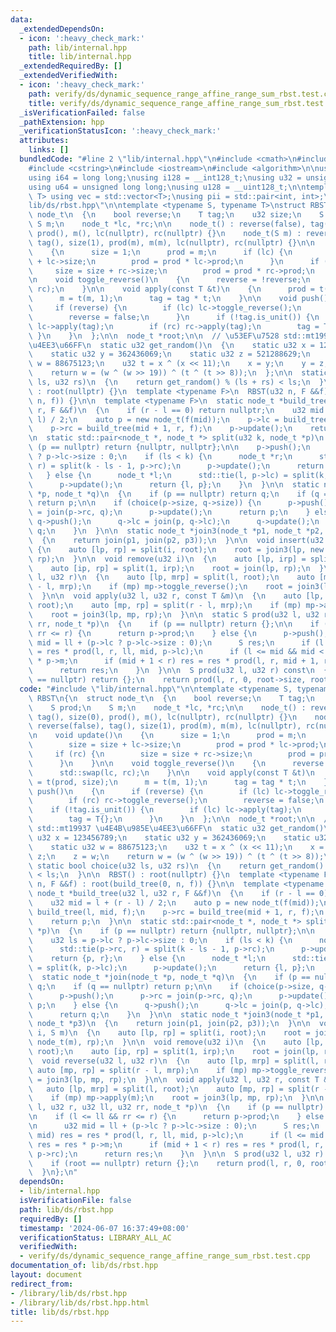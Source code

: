 ```yaml
---
data:
  _extendedDependsOn:
  - icon: ':heavy_check_mark:'
    path: lib/internal.hpp
    title: lib/internal.hpp
  _extendedRequiredBy: []
  _extendedVerifiedWith:
  - icon: ':heavy_check_mark:'
    path: verify/ds/dynamic_sequence_range_affine_range_sum_rbst.test.cpp
    title: verify/ds/dynamic_sequence_range_affine_range_sum_rbst.test.cpp
  _isVerificationFailed: false
  _pathExtension: hpp
  _verificationStatusIcon: ':heavy_check_mark:'
  attributes:
    links: []
  bundledCode: "#line 2 \"lib/internal.hpp\"\n#include <cmath>\n#include <vector>\n\
    #include <cstring>\n#include <iostream>\n#include <algorithm>\n\nusing i32 = int;\n\
    using i64 = long long;\nusing i128 = __int128_t;\nusing u32 = unsigned int;\n\
    using u64 = unsigned long long;\nusing u128 = __uint128_t;\n\ntemplate<typename\
    \ T> using vec = std::vector<T>;\nusing pii = std::pair<int, int>;\n#line 2 \"\
    lib/ds/rbst.hpp\"\n\ntemplate <typename S, typename T>\nstruct RBST\n{\n  struct\
    \ node_t\n  {\n    bool reverse;\n    T tag;\n    u32 size;\n    S prod;\n   \
    \ S m;\n    node_t *lc, *rc;\n\n    node_t() : reverse(false), tag(), size(0),\
    \ prod(), m(), lc(nullptr), rc(nullptr) {}\n    node_t(S m) : reverse(false),\
    \ tag(), size(1), prod(m), m(m), lc(nullptr), rc(nullptr) {}\n\n    void update()\n\
    \    {\n      size = 1;\n      prod = m;\n      if (lc) {\n        size = size\
    \ + lc->size;\n        prod = prod * lc->prod;\n      }\n      if (rc) {\n   \
    \     size = size + rc->size;\n        prod = prod * rc->prod;\n      }\n    }\n\
    \n    void toggle_reverse()\n    {\n      reverse = !reverse;\n      std::swap(lc,\
    \ rc);\n    }\n\n    void apply(const T &t)\n    {\n      prod = t(prod, size);\n\
    \      m = t(m, 1);\n      tag = tag * t;\n    }\n\n    void push()\n    {\n \
    \     if (reverse) {\n        if (lc) lc->toggle_reverse();\n        if (rc) rc->toggle_reverse();\n\
    \        reverse = false;\n      }\n      if (!tag.is_unit()) {\n        if (lc)\
    \ lc->apply(tag);\n        if (rc) rc->apply(tag);\n        tag = T{};\n     \
    \ }\n    }\n  };\n\n  node_t *root;\n\n  // \u53EF\u7528 std::mt19937 \u4E4B\u985E\
    \u4EE3\u66FF\n  static u32 get_random()\n  {\n    static u32 x = 123456789;\n\
    \    static u32 y = 362436069;\n    static u32 z = 521288629;\n    static u32\
    \ w = 88675123;\n    u32 t = x ^ (x << 11);\n    x = y;\n    y = z;\n    z = w;\n\
    \    return w = (w ^ (w >> 19)) ^ (t ^ (t >> 8));\n  };\n\n  static bool choice(u32\
    \ ls, u32 rs)\n  {\n    return get_random() % (ls + rs) < ls;\n  }\n\n  RBST()\
    \ : root(nullptr) {}\n  template <typename F>\n  RBST(u32 n, F &&f) : root(build_tree(0,\
    \ n, f)) {}\n\n  template <typename F>\n  static node_t *build_tree(u32 l, u32\
    \ r, F &&f)\n  {\n    if (r - l == 0) return nullptr;\n    u32 mid = l + (r -\
    \ l) / 2;\n    auto p = new node_t(f(mid));\n    p->lc = build_tree(l, mid, f);\n\
    \    p->rc = build_tree(mid + 1, r, f);\n    p->update();\n    return p;\n  }\n\
    \n  static std::pair<node_t *, node_t *> split(u32 k, node_t *p)\n  {\n    if\
    \ (p == nullptr) return {nullptr, nullptr};\n\n    p->push();\n    u32 ls = p->lc\
    \ ? p->lc->size : 0;\n    if (ls < k) {\n      node_t *r;\n      std::tie(p->rc,\
    \ r) = split(k - ls - 1, p->rc);\n      p->update();\n      return {p, r};\n \
    \   } else {\n      node_t *l;\n      std::tie(l, p->lc) = split(k, p->lc);\n\
    \      p->update();\n      return {l, p};\n    }\n  }\n\n  static node_t *join(node_t\
    \ *p, node_t *q)\n  {\n    if (p == nullptr) return q;\n    if (q == nullptr)\
    \ return p;\n\n    if (choice(p->size, q->size)) {\n      p->push();\n      p->rc\
    \ = join(p->rc, q);\n      p->update();\n      return p;\n    } else {\n     \
    \ q->push();\n      q->lc = join(p, q->lc);\n      q->update();\n      return\
    \ q;\n    }\n  }\n\n  static node_t *join3(node_t *p1, node_t *p2, node_t *p3)\n\
    \  {\n    return join(p1, join(p2, p3));\n  }\n\n  void insert(u32 i, S m)\n \
    \ {\n    auto [lp, rp] = split(i, root);\n    root = join3(lp, new node_t(m),\
    \ rp);\n  }\n\n  void remove(u32 i)\n  {\n    auto [lp, irp] = split(i, root);\n\
    \    auto [ip, rp] = split(1, irp);\n    root = join(lp, rp);\n  }\n\n  void reverse(u32\
    \ l, u32 r)\n  {\n    auto [lp, mrp] = split(l, root);\n    auto [mp, rp] = split(r\
    \ - l, mrp);\n    if (mp) mp->toggle_reverse();\n    root = join3(lp, mp, rp);\n\
    \  }\n\n  void apply(u32 l, u32 r, const T &m)\n  {\n    auto [lp, mrp] = split(l,\
    \ root);\n    auto [mp, rp] = split(r - l, mrp);\n    if (mp) mp->apply(m);\n\
    \    root = join3(lp, mp, rp);\n  }\n\n  static S prod(u32 l, u32 r, u32 ll, u32\
    \ rr, node_t *p)\n  {\n    if (p == nullptr) return {};\n\n    if (l <= ll &&\
    \ rr <= r) {\n      return p->prod;\n    } else {\n      p->push();\n\n      u32\
    \ mid = ll + (p->lc ? p->lc->size : 0);\n      S res;\n      if (l < mid) res\
    \ = res * prod(l, r, ll, mid, p->lc);\n      if (l <= mid && mid < r) res = res\
    \ * p->m;\n      if (mid + 1 < r) res = res * prod(l, r, mid + 1, rr, p->rc);\n\
    \      return res;\n    }\n  }\n\n  S prod(u32 l, u32 r) const\n  {\n    if (root\
    \ == nullptr) return {};\n    return prod(l, r, 0, root->size, root);\n  }\n};\n"
  code: "#include \"lib/internal.hpp\"\n\ntemplate <typename S, typename T>\nstruct\
    \ RBST\n{\n  struct node_t\n  {\n    bool reverse;\n    T tag;\n    u32 size;\n\
    \    S prod;\n    S m;\n    node_t *lc, *rc;\n\n    node_t() : reverse(false),\
    \ tag(), size(0), prod(), m(), lc(nullptr), rc(nullptr) {}\n    node_t(S m) :\
    \ reverse(false), tag(), size(1), prod(m), m(m), lc(nullptr), rc(nullptr) {}\n\
    \n    void update()\n    {\n      size = 1;\n      prod = m;\n      if (lc) {\n\
    \        size = size + lc->size;\n        prod = prod * lc->prod;\n      }\n \
    \     if (rc) {\n        size = size + rc->size;\n        prod = prod * rc->prod;\n\
    \      }\n    }\n\n    void toggle_reverse()\n    {\n      reverse = !reverse;\n\
    \      std::swap(lc, rc);\n    }\n\n    void apply(const T &t)\n    {\n      prod\
    \ = t(prod, size);\n      m = t(m, 1);\n      tag = tag * t;\n    }\n\n    void\
    \ push()\n    {\n      if (reverse) {\n        if (lc) lc->toggle_reverse();\n\
    \        if (rc) rc->toggle_reverse();\n        reverse = false;\n      }\n  \
    \    if (!tag.is_unit()) {\n        if (lc) lc->apply(tag);\n        if (rc) rc->apply(tag);\n\
    \        tag = T{};\n      }\n    }\n  };\n\n  node_t *root;\n\n  // \u53EF\u7528\
    \ std::mt19937 \u4E4B\u985E\u4EE3\u66FF\n  static u32 get_random()\n  {\n    static\
    \ u32 x = 123456789;\n    static u32 y = 362436069;\n    static u32 z = 521288629;\n\
    \    static u32 w = 88675123;\n    u32 t = x ^ (x << 11);\n    x = y;\n    y =\
    \ z;\n    z = w;\n    return w = (w ^ (w >> 19)) ^ (t ^ (t >> 8));\n  };\n\n \
    \ static bool choice(u32 ls, u32 rs)\n  {\n    return get_random() % (ls + rs)\
    \ < ls;\n  }\n\n  RBST() : root(nullptr) {}\n  template <typename F>\n  RBST(u32\
    \ n, F &&f) : root(build_tree(0, n, f)) {}\n\n  template <typename F>\n  static\
    \ node_t *build_tree(u32 l, u32 r, F &&f)\n  {\n    if (r - l == 0) return nullptr;\n\
    \    u32 mid = l + (r - l) / 2;\n    auto p = new node_t(f(mid));\n    p->lc =\
    \ build_tree(l, mid, f);\n    p->rc = build_tree(mid + 1, r, f);\n    p->update();\n\
    \    return p;\n  }\n\n  static std::pair<node_t *, node_t *> split(u32 k, node_t\
    \ *p)\n  {\n    if (p == nullptr) return {nullptr, nullptr};\n\n    p->push();\n\
    \    u32 ls = p->lc ? p->lc->size : 0;\n    if (ls < k) {\n      node_t *r;\n\
    \      std::tie(p->rc, r) = split(k - ls - 1, p->rc);\n      p->update();\n  \
    \    return {p, r};\n    } else {\n      node_t *l;\n      std::tie(l, p->lc)\
    \ = split(k, p->lc);\n      p->update();\n      return {l, p};\n    }\n  }\n\n\
    \  static node_t *join(node_t *p, node_t *q)\n  {\n    if (p == nullptr) return\
    \ q;\n    if (q == nullptr) return p;\n\n    if (choice(p->size, q->size)) {\n\
    \      p->push();\n      p->rc = join(p->rc, q);\n      p->update();\n      return\
    \ p;\n    } else {\n      q->push();\n      q->lc = join(p, q->lc);\n      q->update();\n\
    \      return q;\n    }\n  }\n\n  static node_t *join3(node_t *p1, node_t *p2,\
    \ node_t *p3)\n  {\n    return join(p1, join(p2, p3));\n  }\n\n  void insert(u32\
    \ i, S m)\n  {\n    auto [lp, rp] = split(i, root);\n    root = join3(lp, new\
    \ node_t(m), rp);\n  }\n\n  void remove(u32 i)\n  {\n    auto [lp, irp] = split(i,\
    \ root);\n    auto [ip, rp] = split(1, irp);\n    root = join(lp, rp);\n  }\n\n\
    \  void reverse(u32 l, u32 r)\n  {\n    auto [lp, mrp] = split(l, root);\n   \
    \ auto [mp, rp] = split(r - l, mrp);\n    if (mp) mp->toggle_reverse();\n    root\
    \ = join3(lp, mp, rp);\n  }\n\n  void apply(u32 l, u32 r, const T &m)\n  {\n \
    \   auto [lp, mrp] = split(l, root);\n    auto [mp, rp] = split(r - l, mrp);\n\
    \    if (mp) mp->apply(m);\n    root = join3(lp, mp, rp);\n  }\n\n  static S prod(u32\
    \ l, u32 r, u32 ll, u32 rr, node_t *p)\n  {\n    if (p == nullptr) return {};\n\
    \n    if (l <= ll && rr <= r) {\n      return p->prod;\n    } else {\n      p->push();\n\
    \n      u32 mid = ll + (p->lc ? p->lc->size : 0);\n      S res;\n      if (l <\
    \ mid) res = res * prod(l, r, ll, mid, p->lc);\n      if (l <= mid && mid < r)\
    \ res = res * p->m;\n      if (mid + 1 < r) res = res * prod(l, r, mid + 1, rr,\
    \ p->rc);\n      return res;\n    }\n  }\n\n  S prod(u32 l, u32 r) const\n  {\n\
    \    if (root == nullptr) return {};\n    return prod(l, r, 0, root->size, root);\n\
    \  }\n};\n"
  dependsOn:
  - lib/internal.hpp
  isVerificationFile: false
  path: lib/ds/rbst.hpp
  requiredBy: []
  timestamp: '2024-06-07 16:37:49+08:00'
  verificationStatus: LIBRARY_ALL_AC
  verifiedWith:
  - verify/ds/dynamic_sequence_range_affine_range_sum_rbst.test.cpp
documentation_of: lib/ds/rbst.hpp
layout: document
redirect_from:
- /library/lib/ds/rbst.hpp
- /library/lib/ds/rbst.hpp.html
title: lib/ds/rbst.hpp
---
```


